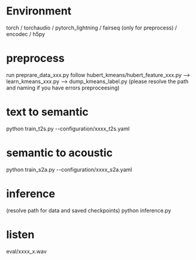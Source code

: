#  Environment
torch / torchaudio / pytorch_lightning / fairseq (only for preprocess) / encodec / h5py

# preprocess
run preprare_data_xxx.py
follow hubert_kmeans/hubert_feature_xxx.py --> learn_kmeans_xxx.py --> dump_kmeans_label.py
(please resolve the path and naming if you have errors preproceesing)

# text to semantic
python train_t2s.py --configuration/xxxx_t2s.yaml

# semantic to acoustic 
python train_s2a.py --configuration/xxxx_s2a.yaml

# inference
(resolve path for data and saved checkpoints)
python inference.py

# listen
eval/xxxx_x.wav
